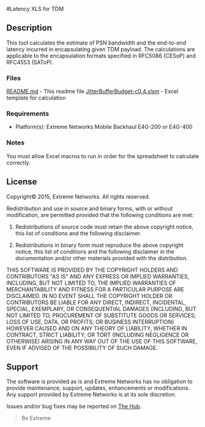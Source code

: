 #Latency XLS for TDM

## Description
This tool calculates the estimate of PSN bandwidth and the end-to-end latency
incurred in encapsulating given TDM payload. The calculations are applicable to
the encapsulation formats specified in RFC5086 (CESoP) and RFC4553 (SAToP).

### Files
[README.md](README.md)                      - This readme file
[JitterBufferBudget-c0.4.xlsm](JitterBufferBudget-c0.4.xlsm)    - Excel template for calculation


### Requirements

* Platform(s): Extreme Networks Mobile Backhaul E4G-200 or E4G-400


### Notes
You must allow Excel macros to run in order for the spreadsheet to calculate
correctly.


## License
Copyright© 2015, Extreme Networks.  All rights reserved.

Redistribution and use in source and binary forms, with or without modification,
are permitted provided that the following conditions are met:

1. Redistributions of source code must retain the above copyright notice, this
list of conditions and the following disclaimer.

2. Redistributions in binary form must reproduce the above copyright notice,
this list of conditions and the following disclaimer in the documentation
and/or other materials provided with the distribution.

THIS SOFTWARE IS PROVIDED BY THE COPYRIGHT HOLDERS AND CONTRIBUTORS "AS IS" AND
ANY EXPRESS OR IMPLIED WARRANTIES, INCLUDING, BUT NOT LIMITED TO, THE IMPLIED
WARRANTIES OF MERCHANTABILITY AND FITNESS FOR A PARTICULAR PURPOSE ARE
DISCLAIMED. IN NO EVENT SHALL THE COPYRIGHT HOLDER OR CONTRIBUTORS BE LIABLE
FOR ANY DIRECT, INDIRECT, INCIDENTAL, SPECIAL, EXEMPLARY, OR CONSEQUENTIAL
DAMAGES (INCLUDING, BUT NOT LIMITED TO, PROCUREMENT OF SUBSTITUTE GOODS OR
SERVICES; LOSS OF USE, DATA, OR PROFITS; OR BUSINESS INTERRUPTION) HOWEVER
CAUSED AND ON ANY THEORY OF LIABILITY, WHETHER IN CONTRACT, STRICT LIABILITY,
OR TORT (INCLUDING NEGLIGENCE OR OTHERWISE) ARISING IN ANY WAY OUT OF THE USE
OF THIS SOFTWARE, EVEN IF ADVISED OF THE POSSIBILITY OF SUCH DAMAGE.

## Support
The software is provided as is and Extreme Networks has no obligation to provide
maintenance, support, updates, enhancements or modifications.
Any support provided by Extreme Networks is at its sole discretion.

Issues and/or bug fixes may be reported on [The Hub](https://community.extremenetworks.com/).

>Be Extreme